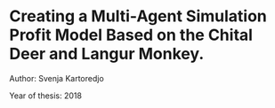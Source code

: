# Creating a Multi-Agent Simulation Profit Model Based on the Chital Deer and Langur Monkey.

Author: Svenja Kartoredjo

Year of thesis: 2018


